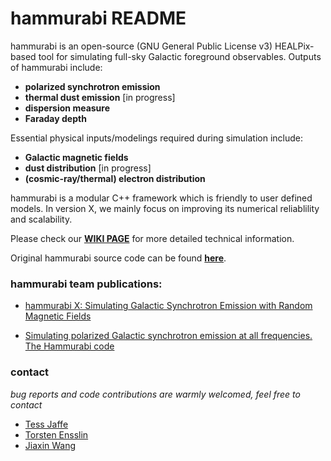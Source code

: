 # hammurabi README

hammurabi is an open-source (GNU General Public License v3) HEALPix-based tool 
for simulating full-sky Galactic foreground observables.
Outputs of hammurabi include:

- **polarized synchrotron emission**
- **thermal dust emission** [in progress]
- **dispersion measure** 
- **Faraday depth**

Essential physical inputs/modelings required during simulation include:  

- **Galactic magnetic fields**
- **dust distribution** [in progress]
- **(cosmic-ray/thermal) electron distribution**

hammurabi is a modular C++ framework which is friendly to user defined models.
In version X, we mainly focus on improving its numerical reliablility and scalability.

Please check our [**WIKI PAGE**](https://bitbucket.org/hammurabicode/hamx/wiki/Home) for more detailed technical information.

Original hammurabi source code can be found [**here**](https://sourceforge.net/projects/hammurabicode/).

### hammurabi team publications:

- [hammurabi X: Simulating Galactic Synchrotron Emission with Random Magnetic Fields](https://arxiv.org/abs/1907.00207)

- [Simulating polarized Galactic synchrotron emission at all frequencies. The Hammurabi code](https://www.aanda.org/articles/aa/abs/2009/08/aa10564-08/aa10564-08.html)

### contact
*bug reports and code contributions are warmly welcomed, feel free to contact*

- [Tess Jaffe](https://science.gsfc.nasa.gov/sed/bio/tess.jaffe)
- [Torsten Ensslin](https://wwwmpa.mpa-garching.mpg.de/~ensslin/)
- [Jiaxin Wang](http://www.sissa.it/app/members.php?ID=222)
